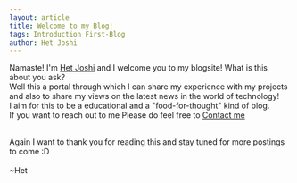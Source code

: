 ```yaml
---
layout: article
title: Welcome to my Blog!
tags: Introduction First-Blog
author: Het Joshi
---
```

Namaste! I'm [Het Joshi](https://het-joshi.github.io/blog/about.html) and I welcome you to my blogsite!
What is this about you ask?<br>
Well this a portal through which I can share my experience with my projects and also to share my views on the latest news in the world of technology!<br>
I aim for this to be a educational and a "food-for-thought" kind of blog.<br>
If you want to reach out to me Please do feel free to [Contact me](https://github.com/Het-Joshi/blog/blob/main/about.md#-contact-me)<br>

<br>
Again I want to thank you for reading this and stay tuned for more postings to come :D<br><br>
~Het
